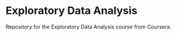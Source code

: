 Exploratory Data Analysis
=========================

Repository for the Exploratory Data Analysis course from Coursera.
